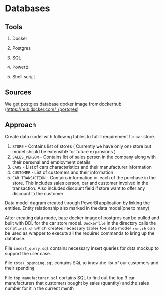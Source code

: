 # Databases

## Tools

1. Docker

2. Postgres

3. SQL

4. PowerBI 

5. Shell script

## Sources

We get postgres database docker image from dockerhub (https://hub.docker.com/_/postgres)


## Approach

Create data model with following tables to fulfill requirement for car store.

1. `STORE` - Contains list of stores ( Currently we have only one store but model should be extensible for future expansions )
2. `SALES_PERSON` - Contains list of sales person in the company along with their personal and employment details
3. `CARS` - List of cars characteristics and their manufacturer information 
4. `CUSTOMER` - List of customers and their information
5. `CAR_TRANSACTION` - Contains information on each of the purchase in the store. This includes sales person, car and customer involved in the transaction. Also included discount field if store want to offer any discount to the customer

Data model diagram created through PowerBI application by linking the entities. Entity relationship also marked in the data model(one to many)

After creating data mode, base docker image of postgres can be pulled and built with DDL for the car store model. `Dockerfile` in the directory calls the script `init.sh` which creates necessary tables foe data model. `run.sh` can be used as wrapper to execute all the required commands to bring up the database. 

File `insert_query.sql` contains necessary insert queries for data mockup to support the user case.

File `total_spending.sql` contains SQL to know the list of our customers and their spending

File `top_manufacturer.sql` contains SQL to find out the top 3 car manufacturers that customers bought by sales (quantity) and the sales number for it in the current month





